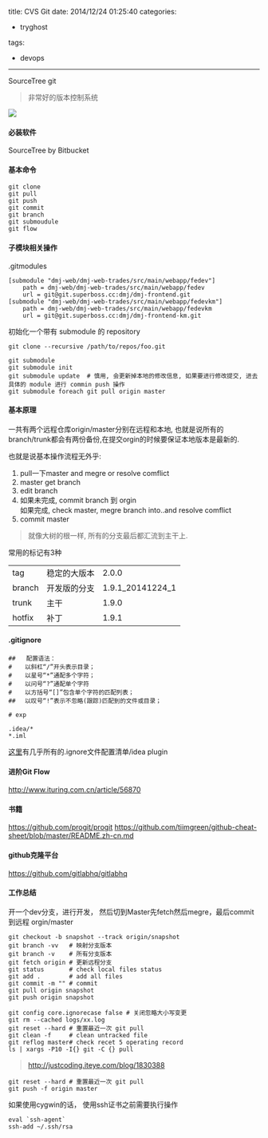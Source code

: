 title: CVS Git
date: 2014/12/24 01:25:40
categories:
 - tryghost

tags:
 - devops 



---

SourceTree
git

>非常好的版本控制系统

![](https://dn-zuoyun.qbox.me/image/7/6f/60376e015ea1836d1fc152594e99a.png)

#### 必装软件
SourceTree by Bitbucket

#### 基本命令
```
git clone
git pull
git push
git commit
git branch
git submoudule
git flow
```

#### 子模块相关操作
.gitmodules
```
[submodule "dmj-web/dmj-web-trades/src/main/webapp/fedev"]
	path = dmj-web/dmj-web-trades/src/main/webapp/fedev
	url = git@git.superboss.cc:dmj/dmj-frontend.git
[submodule "dmj-web/dmj-web-trades/src/main/webapp/fedevkm"]
	path = dmj-web/dmj-web-trades/src/main/webapp/fedevkm
	url = git@git.superboss.cc:dmj/dmj-frontend-km.git

```
初始化一个带有 submodule 的 repository 
```linux
git clone --recursive /path/to/repos/foo.git
```

```linux
git submodule 
git submodule init
git submodule update  # 慎用, 会更新掉本地的修改信息, 如果要进行修改提交, 进去具体的 module 进行 commin push 操作
git submodule foreach git pull origin master
```

#### 基本原理
一共有两个远程仓库origin/master分别在远程和本地, 也就是说所有的branch/trunk都会有两份备份,在提交orgin的时候要保证本地版本是最新的.

也就是说基本操作流程无外乎:  
 
 1. pull一下master  and megre or resolve comflict
 2. master get branch
 3. edit branch 
 4. 如果未完成, commit branch 到 orgin<br/>
    如果完成,   check master, megre branch into..and resolve comflict
 5. commit master
 
>就像大树的根一样, 所有的分支最后都汇流到主干上.

常用的标记有3种

<table>
 <tr> <td> tag </td> <td>稳定的大版本</td><td>2.0.0</td> </tr>
  <tr> <td> branch </td> <td>开发版的分支</td><td>1.9.1_20141224_1</td></tr>
   <tr> <td> trunk </td> <td>主干</td><td> 1.9.0</td> </tr>
    <tr> <td> hotfix </td> <td>补丁</td><td> 1.9.1</td> </tr>
</table>
     	
       
#### .gitignore

```
##   配置语法：
# 　 以斜杠“/”开头表示目录；
# 　 以星号“*”通配多个字符；
# 　 以问号“?”通配单个字符
# 　 以方括号“[]”包含单个字符的匹配列表；
## 　以叹号“!”表示不忽略(跟踪)匹配到的文件或目录；

# exp

.idea/*
*.iml
```
[这里](https://github.com/github/gitignore)有几乎所有的.ignore文件配置清单/idea plugin
#### 进阶Git Flow
http://www.ituring.com.cn/article/56870

#### 书籍
https://github.com/progit/progit
https://github.com/tiimgreen/github-cheat-sheet/blob/master/README.zh-cn.md

#### github克隆平台
https://github.com/gitlabhq/gitlabhq


#### 工作总结
开一个dev分支，进行开发， 然后切到Master先fetch然后megre，最后commit到远程 orgin/master

```language-bash
git checkout -b snapshot --track origin/snapshot
git branch -vv   # 映射分支版本
git branch -v    # 所有分支版本
git fetch origin # 更新远程分支
git status       # check local files status
git add .        # add all files
git commit -m "" # commit
git pull origin snapshot 
git push origin snapshot

git config core.ignorecase false # 关闭忽略大小写变更
git rm --cached logs/xx.log
git reset --hard # 重置最近一次 git pull
git clean -f     # clean untracked file
git reflog master# check recet 5 operating record
ls | xargs -P10 -I{} git -C {} pull
```

>http://justcoding.iteye.com/blog/1830388
　　
```language-bash
git reset --hard # 重置最近一次 git pull
git push -f origin master
```

如果使用cygwin的话， 使用ssh证书之前需要执行操作
```language-bash
eval `ssh-agent`
ssh-add ~/.ssh/rsa
```




